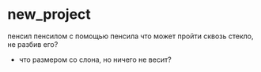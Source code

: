# new_project
пенсил
пенсилом
с помощью пенсила 
 что может пройти сквозь стекло, не разбив его?
 - что размером со слона, но ничего не весит?
